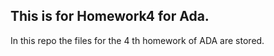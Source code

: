 This is for Homework4 for Ada. 
----------------------
In this repo the files for the 4 th homework of ADA are stored.